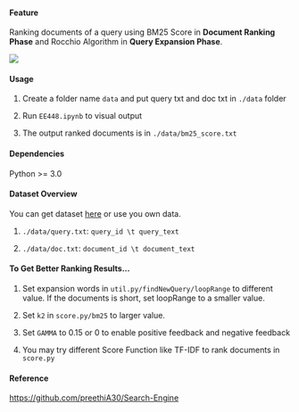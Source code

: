 #### Feature

Ranking documents of a query using BM25 Score in **Document Ranking Phase** and Rocchio Algorithm in **Query Expansion Phase**.

![](https://github.com/ruisizhang123/EE448/blob/master/archi.png)


#### Usage

1. Create a folder name `data` and put query txt and doc txt in `./data` folder

2. Run ``EE448.ipynb`` to visual output 

3. The output ranked documents is in `./data/bm25_score.txt`

#### Dependencies

Python >= 3.0

#### Dataset Overview

You can get dataset [here](https://www.kaggle.com/c/ee448-project2-query-expansion) or use you own data.

1. `./data/query.txt`: `query_id \t query_text`

2. `./data/doc.txt`: `document_id \t document_text`

#### To Get Better Ranking Results...

1. Set expansion words in `util.py/findNewQuery/loopRange` to different value. If the documents is short, set loopRange to a smaller value.

2. Set `k2` in `score.py/bm25` to larger value.

3. Set `GAMMA` to 0.15 or 0 to enable positive feedback and negative feedback

4. You may try different Score Function like TF-IDF to rank documents in `score.py`

#### Reference

https://github.com/preethiA30/Search-Engine
